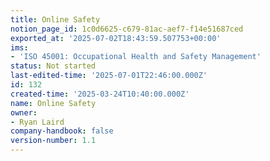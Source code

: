 ```yaml
---
title: Online Safety
notion_page_id: 1c0d6625-c679-81ac-aef7-f14e51687ced
exported_at: '2025-07-02T18:43:59.507753+00:00'
ims:
- 'ISO 45001: Occupational Health and Safety Management'
status: Not started
last-edited-time: '2025-07-01T22:46:00.000Z'
id: 132
created-time: '2025-03-24T10:40:00.000Z'
name: Online Safety
owner:
- Ryan Laird
company-handbook: false
version-number: 1.1
---
```


<!-- Unsupported block type: unsupported -->